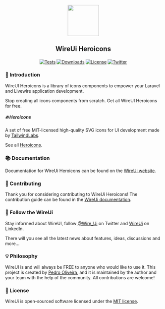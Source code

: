 <p align="center"><img src="https://wireui.dev/wireui/wireui-circle.png" height="100"></p>

<h2><p align="center">WireUi Heroicons</p></h2>

<p align="center">
<a href="https://github.com/wireui/heroicons/actions"><img src="https://github.com/wireui/heroicons/actions/workflows/tests.yml/badge.svg" alt="Tests"></a>
<a href="https://packagist.org/packages/wireui/heroicons"><img src="https://img.shields.io/packagist/dt/wireui/heroicons" alt="Downloads" /></a>
<a href="license.md"><img src="https://img.shields.io/github/license/wireui/heroicons" alt="License" /></a>
<a href="https://x.com/Wire_Ui"><img src="https://img.shields.io/twitter/url?url=https://x.com/Wire_Ui" alt="Twitter"></a>
</p>

### 🚀 Introduction

WireUI Heroicons is a library of icons components to empower your Laravel and Livewire application development.

Stop creating all icons components from scratch. Get all WireUI Heroicons for free.

##### 🔥 Heroicons

A set of free MIT-licensed high-quality SVG icons for UI development made by [TailwindLabs](https://github.com/tailwindlabs).

See all [Heroicons](https://heroicons.com).

### 📚 Documentation

Documentation for WireUi Heroicons can be found on the [WireUi website](https://wireui.dev/packages/heroicons).

### 🔧 Contributing

Thank you for considering contributing to WireUi Heroicons! The contribution guide can be found in the [WireUi documentation](https://wireui.dev/customize/contribution-guide).

### 📣 Follow the WireUi

Stay informed about WireUI, follow [@Wire_Ui](https://x.com/Wire_Ui) on Twitter and [WireUi](https://www.linkedin.com/company/wireui) on LinkedIn.

There will you see all the latest news about features, ideas, discussions and more...

### 💡 Philosophy

WireUI is and will always be FREE to anyone who would like to use it. This project is created by [Pedro Oliveira](https://github.com/PH7-Jack), and it is maintained by the author and your team with the help of the community. All contributions are welcome!

### 📝 License

WireUi is open-sourced software licensed under the [MIT license](license.md).
